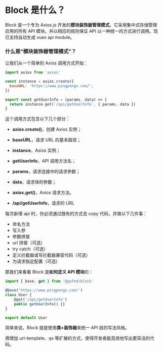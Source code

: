 # Block 是什么？

Block 是一个专为 Axios.js 开发的**模块装饰器管理模式**。它采用集中式存储管理应用的所有 API 模块，并以相应的规则保证 API 以一种统一的方式进行调用。现已支持自动生成 vuex api module。

### 什么是“模块装饰器管理模式”？

让我们从一个简单的 Axios 调用方式开始：

```js
import axios from 'axios'

const instance = axios.create({
  baseURL: 'https://www.pingpongx.com/',
})

export const getUserInfo = (params, data) => {
  return instance.get(`/api/getUserInfo`, { params, data })
}
```

这个调用方式包含以下几个部分：

- **axios.create()**，创建 Axios 实例；
- **baseURL**，请求 URL 的基本路径；
- **instance**，Axios 实例；

- **getUserInfo**，API 调用方法名；
- **params**，请求连接中的请求参数；
- **data**，请求体的参数；
- **axios.get()**，Axios 请求方法。
- **/api/getUserInfo**，请求的 URL

每次新增 api 时，你必须通过既有的方式去 copy 代码，并做以下几件事：

- 命名方法
- 写入参
- 参数拼接
- url 拼接（可选）
- try catch（可选）
- 定义拦截器或写拦截器兼容代码（可选）
- 为请求指定配置（可选）

那我们来看看 Block 是**如何定义 API 模块**的：

```js
import { base, get } from '@ppfed/block'

@base('https://www.pingpongx.com/')
class User {
    @get('/api/getUserInfo')
    public getUserInfo() {}
}

export default User
```

简单来说，Block 就是使用**类+装饰器**来统一 API 层的写法风格。

用增加 url-template、qs 等扩展的方式，使得开发者能高效地写出更简洁的代码。

